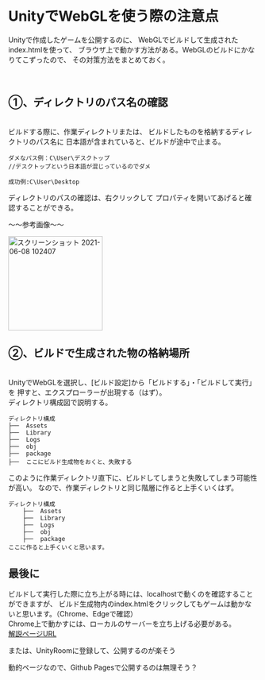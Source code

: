 # UnityでWebGLを使う際の注意点

Unityで作成したゲームを公開するのに、
WebGLでビルドして生成されたindex.htmlを使って、
ブラウザ上で動かす方法がある。WebGLのビルドにかなりてこずったので、
その対策方法をまとめておく。

<br>

## ①、ディレクトリのパス名の確認
<br>
ビルドする際に、作業ディレクトリまたは、
ビルドしたものを格納するディレクトリのパス名に
日本語が含まれていると、ビルドが途中で止まる。

    ダメなパス例：C\User\デスクトップ
    //デスクトップという日本語が混じっているのでダメ

    成功例:C\User\Desktop

ディレクトリのパスの確認は、右クリックして
プロパティを開いてあげると確認することができる。

～～参考画像～～

<img width="190" alt="スクリーンショット 2021-06-08 102407" src="https://user-images.githubusercontent.com/67196994/121112654-a74ee500-c84b-11eb-82ff-a48fe9b317a2.png">



## ②、ビルドで生成された物の格納場所
<br>
UnityでWebGLを選択し、[ビルド設定]から「ビルドする」・「ビルドして実行」を
押すと、エクスプローラーが出現する（はず）。<br>
ディレクトリ構成図で説明する。

    ディレクトリ構成  
    ├──  Assets
    ├──  Library
    ├──  Logs  
    ├──  obj 
    ├──  package
    ├──  ここにビルド生成物をおくと、失敗する

このように作業ディレクトリ直下に、ビルドしてしまうと失敗してしまう可能性が高い。
なので、作業ディレクトリと同じ階層に作ると上手くいくはず。

    ディレクトリ構成  
        ├──  Assets
        ├──  Library
        ├──  Logs  
        ├──  obj 
        ├──  package
    ここに作ると上手くいくと思います。

## 最後に
ビルドして実行した際に立ち上がる時には、localhostで動くのを確認することができますが、
ビルド生成物内のindex.htmlをクリックしてもゲームは動かないと思います。（Chrome、Edgeで確認）<br>
Chrome上で動かすには、ローカルのサーバーを立ち上げる必要がある。<br>
[解説ページURL](https://yotiky.hatenablog.com/entry/2020/7/22/webserverforchrome)

または、UnityRoomに登録して、公開するのが楽そう

動的ページなので、Github Pagesで公開するのは無理そう？


